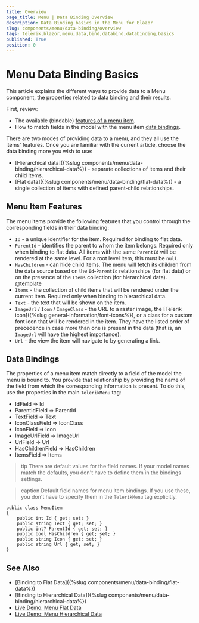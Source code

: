 ```yaml
---
title: Overview
page_title: Menu | Data Binding Overview
description: Data Binding basics in the Menu for Blazor
slug: components/menu/data-binding/overview
tags: telerik,blazor,menu,data,bind,databind,databinding,basics
published: True
position: 0
---
```


# Menu Data Binding Basics

This article explains the different ways to provide data to a Menu component, the properties related to data binding and their results.

First, review:

* The available (bindable) [features of a menu item](#menu-item-features).
* How to match fields in the model with the menu item [data bindings](#data-bindings).

There are two modes of providing data to a menu, and they all use the items' features. Once you are familiar with the current article, choose the data binding more you wish to use:

* [Hierarchical data]({%slug components/menu/data-binding/hierarchical-data%}) - separate collections of items and their child items.
* [Flat data]({%slug components/menu/data-binding/flat-data%}) - a single collection of items with defined parent-child relationships.

## Menu Item Features

The menu items provide the following features that you control through the corresponding fields in their data binding:

* `Id` - a unique identifier for the item. Required for binding to flat data.
* `ParentId` - identifies the parent to whom the item belongs. Required only when binding to flat data. All items with the same `ParentId` will be rendered at the same level. For a root level item, this must be `null`.
* `HasChildren` - can hide child items. The menu will fetch its children from the data source based on the `Id`-`ParentId` relationships (for flat data) or on the presence of the `Items` collection (for hierarchical data). @[template](/_contentTemplates/menu/basic-example.md#has-children-behavior)
* `Items` - the collection of child items that will be rendered under the current item. Required only when binding to hierarchical data.
* `Text` - the text that will be shown on the item.
* `ImageUrl` / `Icon` / `ImageClass` - the URL to a raster image, the [Telerik icon]({%slug general-information/font-icons%}), or a class for a custom font icon that will be rendered in the item. They have the listed order of precedence in case more than one is present in the data (that is, an `ImageUrl` will have the highest importance).
* `Url` - the view the item will navigate to by generating a link.

## Data Bindings

The properties of a menu item match directly to a field of the model the menu is bound to. You provide that relationship by providing the name of the field from which the corresponding information is present. To do this, use the properties in the main `TelerikMenu` tag:

* IdField => Id
* ParentIdField => ParentId
* TextField => Text
* IconClassField => IconClass
* IconField => Icon
* ImageUrlField => ImageUrl
* UrlField => Url
* HasChildrenField => HasChildren
* ItemsField => Items

>tip There are default values for the field names. If your model names match the defaults, you don't have to define them in the bindings settings.

>caption Default field names for menu item bindings. If you use these, you don't have to specify them in the `TelerikMenu` tag explicitly.

````CSHTML
public class MenuItem
{
	public int Id { get; set; }
	public string Text { get; set; }
	public int? ParentId { get; set; }
	public bool HasChildren { get; set; }
	public string Icon { get; set; }
	public string Url { get; set; }
}
````

## See Also

  * [Binding to Flat Data]({%slug components/menu/data-binding/flat-data%})
  * [Binding to Hierarchical Data]({%slug components/menu/data-binding/hierarchical-data%})
  * [Live Demo: Menu Flat Data](https://demos.telerik.com/blazor-ui/menu/flat-data)
  * [Live Demo: Menu Hierarchical Data](https://demos.telerik.com/blazor-ui/menu/hierarchical-data)
